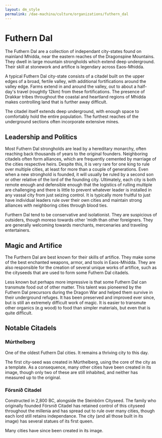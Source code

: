 ```yaml
---
layout: dm_style
permalink: /dae-machina/culture/organizations/futhern_dal
---
```


# Futhern Dal

The Futhern Dal are a collection of independant city-states found on mainland Mhidda, near the eastern reaches of the Dragonspine Mountains. They dwell in large mountain strongholds which extend deep underground. 
Their skill at stonework and artifice is legendary across Eaos-Mhidda.

A typical Futhern Dal city-state consists of a citadel built on the upper edges of a broad, fertile valley, with additional fortifications around the valley edge. 
Farms extend in and around the valley, out to about a half-day's travel (roughtly 12km) from these fortifications. 
The presence of Drakkar tribes throughout the coastal and heartland regions of Mhidda makes controlling land that is further away difficult. 

The citadel itself extends deep underground, with enough space to comfortably hold the entire population. The furthest reaches of the underground sections often incorporate extensive mines.


## Leadership and Politics
Most Futhern Dal strongholds are lead by a hereditary monarchy, often reaching back thousands of years to the original founders.
Neighboring citadels often form alliances, which are frequently cemented by marriage of the cities respective heirs. Despite this, it is very rare for one king to rule over multiple cities, at least for more than a couple of generations.
Even when a new stronghold is founded, it will usually be ruled by a second son or other relative of the lord of the founding city.
Ultimately, each city is both remote enough and defensible enough that the logistics of rulling multiple are challenging and there is little to prevent whatever leader is installed in any vassal city from just seizing control.
It is typically more fruitful to just have individual leaders rule over their own cities and maintain strong alliances with neighboring cities through blood ties.


Furthern Dal tend to be conservative and isolationist.
They are suspicious of outsiders, though moreso towards other 'midh than other foreigners. They are generally welcoming towards merchants, mercenaries and traveling entertainers.

## Magic and Artifice

The Furthern Dal are best known for their skills of artifice. They make some of the best enchanted weapons, armor, and tools in Eaos-Mhidda.
They are also responsible for the creation of several unique works of artifice, such as the cityseeds that are used to form some Futhern Dal citadels.

Less known but perhaps more impressive is that some Futhern Dal can transmute food out of other matter. This talent was pioneered by the Futhern Dal precursors during the Dragon War and helped them survive in their underground refuges.
It has been preserved and improved ever since, but is still an extremely difficult work of magic. It is easier to transmute other organics (e.g wood) to food than simpler materials, but even that is quite difficult.

## Notable Citadels

### Múrthelberg

One of the oldest Futhern Dal cities. It remains a thriving city to this day.

The first city-seed was created in Múrthelberg, using the core of the city as a template.
As a consequence, many other cities have been created in its image, though only two of these are still inhabited, and neither has measured up to the original.


### Försnið Citadel

Constructed in 2,800 BC, alongside the Steinbörn Cityseed. 
The family who originally founded Försnið Citadel has retained control of this cityseed throughout the millenia and has spread out to rule over many cities, though each lord still retains independance.
The city (and all those built in its image) has several statues of its first queen.

Many cities have since been created in its image.
